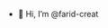 - 👋 Hi, I’m @farid-creat
<!---
farid-creat/farid-creat is a ✨ special ✨ repository because its `README.md` (this file) appears on your GitHub profile.
You can click the Preview link to take a look at your changes.
--->
